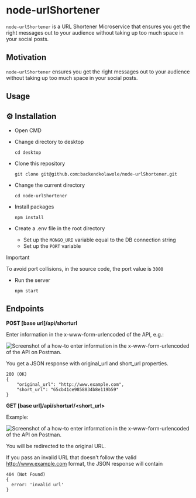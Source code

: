 # node-urlShortener
`node-urlShortener` is a URL Shortener Microservice that ensures you get the right messages out to your audience without taking up too much space in your social posts. 

## Motivation
`node-urlShortener` ensures you get the right messages out to your audience without taking up too much space in your social posts. 

## Usage

## ⚙️ Installation

- Open CMD
  
- Change directory to desktop

  `cd desktop`
   
- Clone this repository

  `git clone git@github.com:backendkolawole/node-urlShortener.git`

- Change the current directory

  `cd node-urlShortener`
  
- Install packages
  
  `npm install`

- Create a .env file in the root directory

  - Set up the `MONGO_URI` variable equal to the DB connection string
  - Set up the `PORT` variable

> [!IMPORTANT]
> To avoid port collisions, in the source code, the port value is `3000`

- Run the server

  `npm start`


## Endpoints

**POST [base url]/api/shorturl**

Enter information in the x-www-form-urlencoded of the API, e.g.:

![Screenshot of a how-to enter information in the x-www-form-urlencoded of the API on Postman.](https://github.com/backendkolawole/node-urlShortener/assets/102606432/509e7976-baab-4b28-9ab1-8dc452d8d084)

You get a JSON response with original_url and short_url properties. 

```
200 (OK)
{
    "original_url": "http://www.example.com",
    "short_url": "65cb41ce9858834b8e119b59"
}
```


**GET [base url]/api/shorturl/<short_url>**

Example:

![Screenshot of a how-to enter information in the x-www-form-urlencoded of the API on Postman.](https://github.com/backendkolawole/node-urlShortener/assets/102606432/85bf3335-160d-468f-831b-536a8d51f13c)

You will be redirected to the original URL.

If you pass an invalid URL that doesn't follow the valid http://www.example.com format, the JSON response will contain 

```
404 (Not Found)
{
  error: 'invalid url' 
}
```

